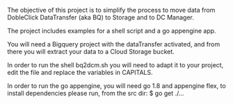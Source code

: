 The objective of this project is to simplify the process to move data from 
DobleClick DataTransfer (aka BQ) to Storage and to DC Manager.

The project includes examples for a shell script and a go appengine app.

You will need a Bigquery project with the dataTransfer activated, and from there
you will extract your data to a Cloud Storage bucket.

In order to run the shell bq2dcm.sh you will need to adapt it to your project,
edit the file and replace the variables in CAPITALS.

In order to run the go appengine, you will need go 1.8 and appengine flex,
to install dependencies please run, from the src dir:
$ go get ./...

